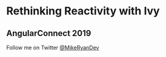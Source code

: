 # Rethinking Reactivity with Ivy

## AngularConnect 2019

Follow me on Twitter [@MikeRyanDev](https://twitter.com/mikeryandev)
